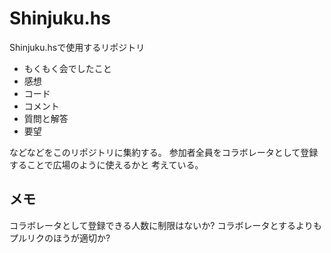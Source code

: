 Shinjuku.hs
===========

Shinjuku.hsで使用するリポジトリ

* もくもく会でしたこと
* 感想
* コード
* コメント
* 質問と解答
* 要望

などなどをこのリポジトリに集約する。
参加者全員をコラボレータとして登録することで広場のように使えるかと
考えている。

メモ
----

コラボレータとして登録できる人数に制限はないか?
コラボレータとするよりもプルリクのほうが適切か?
